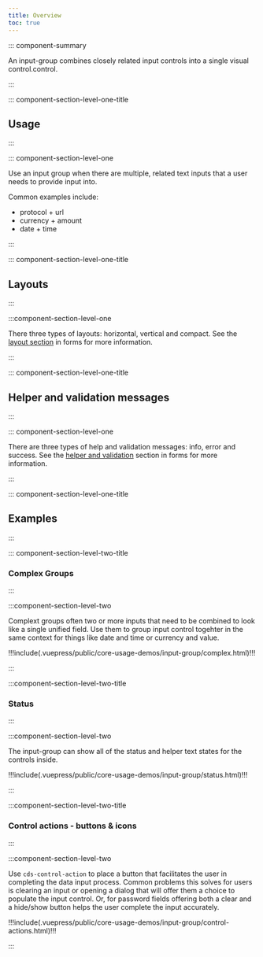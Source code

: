 ```yaml
---
title: Overview
toc: true
---
```


::: component-summary

An input-group combines closely related input controls into a single visual control.control.

:::

::: component-section-level-one-title

## Usage

:::

::: component-section-level-one

Use an input group when there are multiple, related text inputs that a user needs to provide input into.

Common examples include:

- protocol + url
- currency + amount
- date + time

:::

::: component-section-level-one-title

## Layouts

:::

:::component-section-level-one

There three types of layouts: horizontal, vertical and compact. See the [layout section](/web-components/form/#layouts) in forms for more information.

:::

::: component-section-level-one-title

## Helper and validation messages

:::

::: component-section-level-one

There are three types of help and validation messages: info, error and success. See the [helper and validation](/web-components/form/#helper-and-validation-messages) section in forms for more information.

:::

::: component-section-level-one-title

## Examples

:::

::: component-section-level-two-title

### Complex Groups

:::

:::component-section-level-two

Complext groups often two or more inputs that need to be combined to look like a single unified field. Use them to group input control togehter in the same context for things like date and time or currency and value.

<DocIndent>
<doc-demo>
!!!include(.vuepress/public/core-usage-demos/input-group/complex.html)!!!
</doc-demo>
</DocIndent>

:::

:::component-section-level-two-title

### Status

:::

:::component-section-level-two

The input-group can show all of the status and helper text states for the controls inside.

<DocIndent>
<doc-demo>
!!!include(.vuepress/public/core-usage-demos/input-group/status.html)!!!
</doc-demo>
</DocIndent>

:::

:::component-section-level-two-title

### Control actions - buttons & icons

:::

:::component-section-level-two

Use `cds-control-action` to place a button that facilitates the user in completing the data input process. Common problems this solves for users is clearing an input or opening a dialog that will offer them a choice to populate the input control. Or, for password fields offering both a clear and a hide/show button helps the user complete the input accurately.

<DocIndent>
<doc-demo>
!!!include(.vuepress/public/core-usage-demos/input-group/control-actions.html)!!!
</doc-demo>
</DocIndent>

:::
